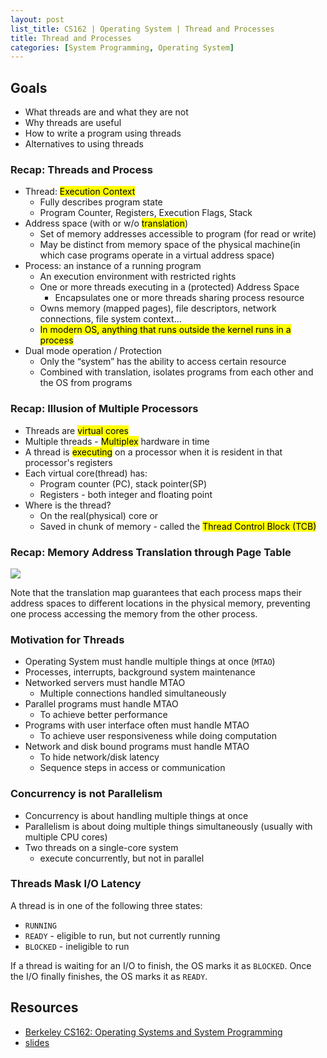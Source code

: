 ```yaml
---
layout: post
list_title: CS162 | Operating System | Thread and Processes
title: Thread and Processes
categories: [System Programming, Operating System]
---
```


## Goals

- What threads are and what they are not
- Why threads are useful
- How to write a program using threads
- Alternatives to using threads

### Recap: Threads and Process

- Thread: <mark>Execution Context</mark>
    - Fully describes program state
    - Program Counter, Registers, Execution Flags, Stack
- Address space (with or w/o <mark>translation</mark>)
    - Set of memory addresses accessible to program (for read or write)
    - May be distinct from memory space of the physical machine(in which case programs operate in a virtual address space)
- Process: an instance of a running program
    - An execution environment with restricted rights
    - One or more threads executing in a (protected) Address Space
        - Encapsulates one or more threads sharing process resource
    - Owns memory (mapped pages), file descriptors, network connections, file system context...
    - <mark>In modern OS, anything that runs outside the kernel runs in a process</mark>
- Dual mode operation / Protection
    - Only the “system” has the ability to access certain resource
    - Combined with translation, isolates programs from each other and the OS from programs

### Recap: Illusion of Multiple Processors

- Threads are <mark>virtual cores</mark>
- Multiple threads - <mark>Multiplex</mark> hardware in time
- A thread is <mark>executing</mark> on a processor when it is resident in that processor's registers
- Each virtual core(thread) has:
    - Program counter (PC), stack pointer(SP)
    - Registers - both integer and floating point
- Where is the thread?
    - On the real(physical) core or
    - Saved in chunk of memory - called the <mark>Thread Control Block (TCB)</mark>

### Recap: Memory Address Translation through Page Table

<img class="md-img-center" src="{{site.baseurl}}/assets/images/2020/01/os-03-01.png">

Note that the translation map guarantees that each process maps their address spaces to different locations in the physical memory, preventing one process accessing the memory from the other process.

### Motivation for Threads

- Operating System must handle multiple things at once (`MTAO`)
 - Processes, interrupts, background system maintenance
- Networked servers must handle MTAO
    - Multiple connections handled simultaneously
- Parallel programs must handle MTAO
    - To achieve better performance
- Programs with user interface often must handle MTAO
    - To achieve user responsiveness while doing computation
- Network and disk bound programs must handle MTAO
    - To hide network/disk latency
    - Sequence steps in access or communication

### Concurrency is not Parallelism

- Concurrency is about handling multiple things at once
- Parallelism is about doing multiple things simultaneously (usually with multiple CPU cores)
- Two threads on a single-core system
    - execute concurrently, but not in parallel

### Threads Mask I/O Latency

A thread is in one of the following three states:

- `RUNNING`
- `READY` - eligible to run, but not currently running
- `BLOCKED` - ineligible to run

If a thread is waiting for an I/O to finish, the OS marks it as `BLOCKED`. Once the I/O finally finishes, the OS marks it as `READY`.




## Resources

- [Berkeley CS162: Operating Systems and System Programming](https://www.youtube.com/watch?v=4FpG1DcvHzc&list=PLF2K2xZjNEf97A_uBCwEl61sdxWVP7VWC)
- [slides](https://sharif.edu/~kharrazi/courses/40424-012/)